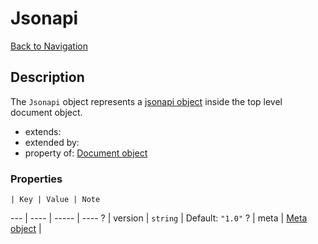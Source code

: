 # Jsonapi
[Back to Navigation](README.md)

## Description

The `Jsonapi` object represents a [jsonapi object](http://jsonapi.org/format/#document-links) inside the top level document object.

- extends:
- extended by:
- property of: [Document object](objects-document.md)

### Properties

    | Key | Value | Note
--- | ---- | ----- | ----
? | version | `string` | Default: `"1.0"`
? | meta | [Meta object](objects-meta.md) |
